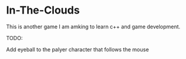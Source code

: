 # In-The-Clouds

This is another game I am amking to learn c++ and game development.


TODO:

Add eyeball to the palyer character that follows the mouse
